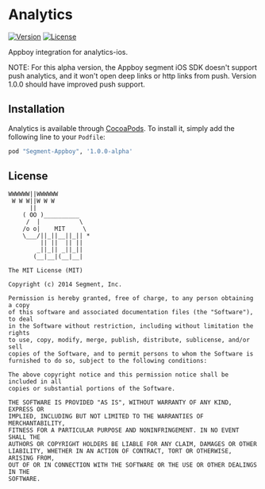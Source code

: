# Analytics

[![Version](https://img.shields.io/cocoapods/v/Segment-Appboy.svg?style=flat)](http://cocoapods.org/pods/Segment-Appboy)
[![License](https://img.shields.io/cocoapods/l/Segment-Appboy.svg?style=flat)](http://cocoapods.org/pods/Segment-Appboy)

Appboy integration for analytics-ios.

NOTE: For this alpha version, the Appboy segment iOS SDK doesn't support push analytics, and it won't open deep links or http links from push. Version 1.0.0 should have improved push support.

## Installation

Analytics is available through [CocoaPods](http://cocoapods.org). To install
it, simply add the following line to your `Podfile`:

```ruby
pod "Segment-Appboy", '1.0.0-alpha'
```

## License

```
WWWWWW||WWWWWW
 W W W||W W W
      ||
    ( OO )__________
     /  |           \
    /o o|    MIT     \
    \___/||_||__||_|| *
         || ||  || ||
        _||_|| _||_||
       (__|__|(__|__|

The MIT License (MIT)

Copyright (c) 2014 Segment, Inc.

Permission is hereby granted, free of charge, to any person obtaining a copy
of this software and associated documentation files (the "Software"), to deal
in the Software without restriction, including without limitation the rights
to use, copy, modify, merge, publish, distribute, sublicense, and/or sell
copies of the Software, and to permit persons to whom the Software is
furnished to do so, subject to the following conditions:

The above copyright notice and this permission notice shall be included in all
copies or substantial portions of the Software.

THE SOFTWARE IS PROVIDED "AS IS", WITHOUT WARRANTY OF ANY KIND, EXPRESS OR
IMPLIED, INCLUDING BUT NOT LIMITED TO THE WARRANTIES OF MERCHANTABILITY,
FITNESS FOR A PARTICULAR PURPOSE AND NONINFRINGEMENT. IN NO EVENT SHALL THE
AUTHORS OR COPYRIGHT HOLDERS BE LIABLE FOR ANY CLAIM, DAMAGES OR OTHER
LIABILITY, WHETHER IN AN ACTION OF CONTRACT, TORT OR OTHERWISE, ARISING FROM,
OUT OF OR IN CONNECTION WITH THE SOFTWARE OR THE USE OR OTHER DEALINGS IN THE
SOFTWARE.
```
